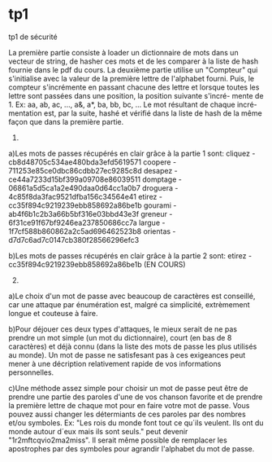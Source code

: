 # tp1
tp1 de sécurité

  La première partie consiste à loader un dictionnaire de mots dans un vecteur de string,
de hasher ces mots et de les comparer à la liste de hash fournie dans le pdf du cours.
  La deuxième partie utilise un "Compteur" qui s'initialise avec la valeur de la première
lettre de l'alphabet fourni. Puis, le compteur s'incrémente en passant chacune des lettre
et lorsque toutes les lettre sont passées dans une position, la position suivante s'incré-
mente de 1. Ex: aa, ab, ac, ..., a&, a*, ba, bb, bc, ... Le mot résultant de chaque incré-
mentation est, par la suite, hashé et vérifié dans la liste de hash de la même façon que 
dans la première partie.

1)
a)Les mots de passes récupérés en clair grâce à la partie 1 sont:
cliquez - cb8d48705c534ae480bda3efd5619571
coopere - 711253e85ce0dbc86cdbb27ec9285c8d
desapez - ce44a7233d15bf399a09708e86039511
domptage - 06861a5d5ca1a2e490daa0d64cc1a0b7
droguera - 4c85f8da3fac9521dfba156c34564e41
etirez - cc35f894c9219239ebb858692a86be1b
gourami - ab4f6b1c2b3a66b5bf316e03bbd43e3f
greneur - 6f31ce91f67bf9246ea237850686cc7a
largue - 1f7cf588b860862a2c5ad696462523b8
orientas - d7d7c6ad7c0147cb380f28566296efc3

b)Les mots de passes récupérés en clair grâce à la partie 2 sont:
etirez - cc35f894c9219239ebb858692a86be1b
(EN COURS)

2)
a)Le choix d'un mot de passe avec beaucoup de caractères est conseillé, car une attaque par 
énumération est, malgré ca simplicité, extrèmement longue et couteuse à faire.

b)Pour déjouer ces deux types d'attaques, le mieux serait de ne pas prendre un mot simple 
(un mot du dictionnaire), court (en bas de 8 caractères) et déjà connu (dans la liste des 
mots de passe les plus utilisés au monde). Un mot de passe ne satisfesant pas à ces exigeances 
peut mener à une décription relativement rapide de vos informations personnelles.

c)Une méthode assez simple pour choisir un mot de passe peut être de prendre une partie des 
paroles d'une de vos chanson favorite et de prendre la première lettre de chaque mot pour en 
faire votre mot de passe. Vous pouvez aussi changer les détermiants de ces paroles par des nombres
et/ou symboles. Ex: "Les rois du monde font tout ce qu´ils veulent. Ils ont du monde autour d´eux 
mais ils sont seuls." peut devenir "1r2mftcqvio2ma2miss". Il serait même possible de remplacer les 
apostrophes par des symboles pour agrandir l'alphabet du mot de passe.
